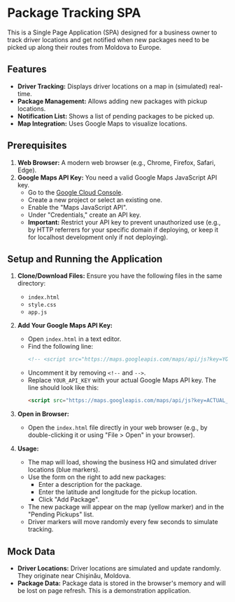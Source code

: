 # Package Tracking SPA

This is a Single Page Application (SPA) designed for a business owner to track driver locations and get notified when new packages need to be picked up along their routes from Moldova to Europe.

## Features

*   **Driver Tracking:** Displays driver locations on a map in (simulated) real-time.
*   **Package Management:** Allows adding new packages with pickup locations.
*   **Notification List:** Shows a list of pending packages to be picked up.
*   **Map Integration:** Uses Google Maps to visualize locations.

## Prerequisites

1.  **Web Browser:** A modern web browser (e.g., Chrome, Firefox, Safari, Edge).
2.  **Google Maps API Key:** You need a valid Google Maps JavaScript API key.
    *   Go to the [Google Cloud Console](https://console.cloud.google.com/).
    *   Create a new project or select an existing one.
    *   Enable the "Maps JavaScript API".
    *   Under "Credentials," create an API key.
    *   **Important:** Restrict your API key to prevent unauthorized use (e.g., by HTTP referrers for your specific domain if deploying, or keep it for localhost development only if not deploying).

## Setup and Running the Application

1.  **Clone/Download Files:**
    Ensure you have the following files in the same directory:
    *   `index.html`
    *   `style.css`
    *   `app.js`

2.  **Add Your Google Maps API Key:**
    *   Open `index.html` in a text editor.
    *   Find the following line:
        ```html
        <!-- <script src="https://maps.googleapis.com/maps/api/js?key=YOUR_API_KEY&callback=initMap" async defer></script> -->
        ```
    *   Uncomment it by removing `<!--` and `-->`.
    *   Replace `YOUR_API_KEY` with your actual Google Maps API key. The line should look like this:
        ```html
        <script src="https://maps.googleapis.com/maps/api/js?key=ACTUAL_KEY_HERE&callback=initMap" async defer></script>
        ```

3.  **Open in Browser:**
    *   Open the `index.html` file directly in your web browser (e.g., by double-clicking it or using "File > Open" in your browser).

4.  **Usage:**
    *   The map will load, showing the business HQ and simulated driver locations (blue markers).
    *   Use the form on the right to add new packages:
        *   Enter a description for the package.
        *   Enter the latitude and longitude for the pickup location.
        *   Click "Add Package".
    *   The new package will appear on the map (yellow marker) and in the "Pending Pickups" list.
    *   Driver markers will move randomly every few seconds to simulate tracking.

## Mock Data

*   **Driver Locations:** Driver locations are simulated and update randomly. They originate near Chișinău, Moldova.
*   **Package Data:** Package data is stored in the browser's memory and will be lost on page refresh. This is a demonstration application.
